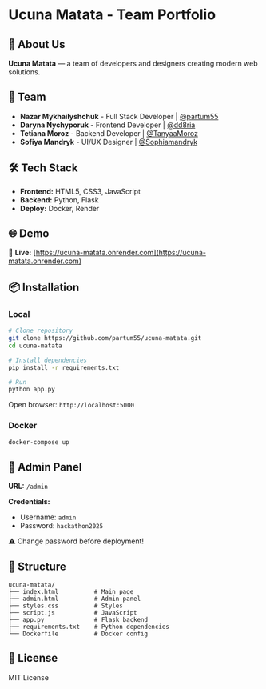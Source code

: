 # Ucuna Matata - Team Portfolio

## 🚀 About Us

**Ucuna Matata** — a team of developers and designers creating modern web solutions.

## 👥 Team

- **Nazar Mykhailyshchuk** - Full Stack Developer | [@partum55](https://github.com/partum55)
- **Daryna Nychyporuk** - Frontend Developer | [@dd8ria](https://github.com/dd8ria)
- **Tetiana Moroz** - Backend Developer | [@TanyaaMoroz](https://github.com/TanyaaMoroz)
- **Sofiya Mandryk** - UI/UX Designer | [@Sophiamandryk](https://github.com/Sophiamandryk)

## 🛠️ Tech Stack

- **Frontend:** HTML5, CSS3, JavaScript
- **Backend:** Python, Flask
- **Deploy:** Docker, Render

## 🌐 Demo

🔗 **Live:** [https://ucuna-matata.onrender.com](https://ucuna-matata.onrender.com)

## 📦 Installation

### Local

```bash
# Clone repository
git clone https://github.com/partum55/ucuna-matata.git
cd ucuna-matata

# Install dependencies
pip install -r requirements.txt

# Run
python app.py
```

Open browser: `http://localhost:5000`

### Docker

```bash
docker-compose up
```

## 🔐 Admin Panel

**URL:** `/admin`

**Credentials:**
- Username: `admin`
- Password: `hackathon2025`

⚠️ Change password before deployment!

## 📁 Structure

```
ucuna-matata/
├── index.html          # Main page
├── admin.html          # Admin panel
├── styles.css          # Styles
├── script.js           # JavaScript
├── app.py              # Flask backend
├── requirements.txt    # Python dependencies
└── Dockerfile          # Docker config
```

## 📝 License

MIT License
